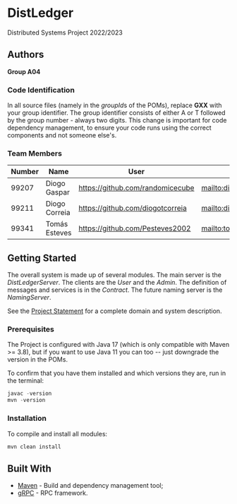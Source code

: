 # DistLedger

Distributed Systems Project 2022/2023

## Authors

**Group A04**

### Code Identification

In all source files (namely in the *groupId*s of the POMs), replace __GXX__ with your group identifier. The group
identifier consists of either A or T followed by the group number - always two digits. This change is important for 
code dependency management, to ensure your code runs using the correct components and not someone else's.

### Team Members

| Number | Name          | User                               | Email                                            |
|--------|---------------|------------------------------------|--------------------------------------------------|
| 99207  | Diogo Gaspar  | <https://github.com/randomicecube> | <mailto:diogo.marques.gaspar@tecnico.ulisboa.pt> |
| 99211  | Diogo Correia | <https://github.com/diogotcorreia> | <mailto:diogo.t.correia@tecnico.ulisboa.pt>      |
| 99341  | Tomás Esteves | <https://github.com/Pesteves2002>  | <mailto:tomasesteves2002@tecnico.ulisboa.pt>     |

## Getting Started

The overall system is made up of several modules. The main server is the _DistLedgerServer_. The clients are the _User_ 
and the _Admin_. The definition of messages and services is in the _Contract_. The future naming server
is the _NamingServer_.

See the [Project Statement](https://github.com/tecnico-distsys/DistLedger) for a complete domain and system description.

### Prerequisites

The Project is configured with Java 17 (which is only compatible with Maven >= 3.8), but if you want to use Java 11 you
can too -- just downgrade the version in the POMs.

To confirm that you have them installed and which versions they are, run in the terminal:

```s
javac -version
mvn -version
```

### Installation

To compile and install all modules:

```s
mvn clean install
```

## Built With

* [Maven](https://maven.apache.org/) - Build and dependency management tool;
* [gRPC](https://grpc.io/) - RPC framework.
